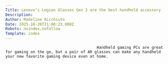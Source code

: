 ```yaml
---
Title: Lenovo’s Legion Glasses Gen 2 are the best handheld accessory
Description: 
Author: Madeline Ricchiuto
Date: 2025-10-26T21:00:23.000Z
Robots: noindex,nofollow
Template: index
---
```


                                            Handheld gaming PCs are great for gaming on the go, but a pair of AR glasses can make any handheld your new favorite gaming device even at home.
                                        